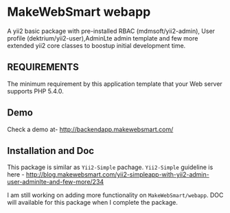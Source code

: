 MakeWebSmart webapp
===================

A yii2 basic package with pre-installed RBAC (mdmsoft/yii2-admin), User profile (dektrium/yii2-user),AdminLte admin template and few more extended yii2 core classes to boostup initial development time.


REQUIREMENTS
------------

The minimum requirement by this application template that your Web server supports PHP 5.4.0.


Demo
----

Check a demo at- 
http://backendapp.makewebsmart.com/



Installation and Doc
---------------------

This package is similar as `Yii2-Simple` pachage. 
`Yii2-Simple` guideline is here - http://blog.makewebsmart.com/yii2-simpleapp-with-yii2-admin-user-adminlte-and-few-more/234 

I am still working on adding more functionality on `MakeWebSmart/webapp`. DOC will available for this package when I complete the package.
